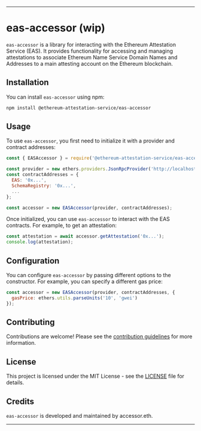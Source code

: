 
---

# eas-accessor (wip)
`eas-accessor` is a library for interacting with the Ethereum Attestation Service (EAS). It provides functionality for accessing and managing attestations  to associate Ethereum Name Service Domain Names and Addresses to a main attesting account on the Ethereum blockchain.

## Installation

You can install `eas-accessor` using npm:

```bash
npm install @ethereum-attestation-service/eas-accessor
```

## Usage

To use `eas-accessor`, you first need to initialize it with a provider and contract addresses:

```javascript
const { EASAccessor } = require('@ethereum-attestation-service/eas-accessor');

const provider = new ethers.providers.JsonRpcProvider('http://localhost:8545');
const contractAddresses = {
  EAS: '0x...',
  SchemaRegistry: '0x...',
  ...
};

const accessor = new EASAccessor(provider, contractAddresses);
```

Once initialized, you can use `eas-accessor` to interact with the EAS contracts. For example, to get an attestation:

```javascript
const attestation = await accessor.getAttestation('0x...');
console.log(attestation);
```

## Configuration

You can configure `eas-accessor` by passing different options to the constructor. For example, you can specify a different gas price:

```javascript
const accessor = new EASAccessor(provider, contractAddresses, {
  gasPrice: ethers.utils.parseUnits('10', 'gwei')
});
```

## Contributing

Contributions are welcome! Please see the [contribution guidelines](CONTRIBUTING.md) for more information.

## License

This project is licensed under the MIT License - see the [LICENSE](LICENSE) file for details.

## Credits

`eas-accessor` is developed and maintained by accessor.eth.

---
